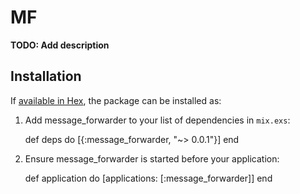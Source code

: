# MF

**TODO: Add description**

## Installation

If [available in Hex](https://hex.pm/docs/publish), the package can be installed as:

  1. Add message_forwarder to your list of dependencies in `mix.exs`:

        def deps do
          [{:message_forwarder, "~> 0.0.1"}]
        end

  2. Ensure message_forwarder is started before your application:

        def application do
          [applications: [:message_forwarder]]
        end


